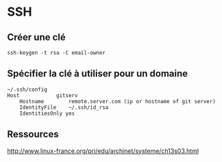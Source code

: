 # SSH

## Créer une clé

```
ssh-keygen -t rsa -C email-owner
```

## Spécifier la clé à utiliser pour un domaine

```
~/.ssh/config
Host            gitserv
    Hostname        remote.server.com (ip or hostname of git server)
    IdentityFile    ~/.ssh/id_rsa
    IdentitiesOnly yes
```

## Ressources
http://www.linux-france.org/prj/edu/archinet/systeme/ch13s03.html

